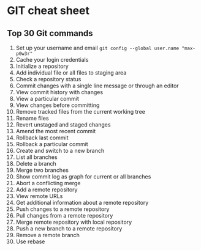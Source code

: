 # GIT cheat sheet

## Top 30 Git commands

1. Set up your username and email
  `git config --global user.name "max-p0w3r"`
2. Cache your login credentials
3. Initialize a repository
4. Add individual file or all files to staging area
5. Check a repository status
6. Commit changes with a single line message or through an editor
7. View commit history with changes
8. View a particular commit
9. View changes before committing
10. Remove tracked files from the current working tree
11. Rename files
12. Revert unstaged and staged changes
13. Amend the most recent commit
14. Rollback last commit
15. Rollback a particular commit
16. Create and switch to a new branch
17. List all branches
18. Delete a branch
19. Merge two branches
20. Show commit log as graph for current or all branches
21. Abort a conflicting merge
22. Add a remote repository
23. View remote URLs
24. Get additional information about a remote repository
25. Push changes to a remote repository
26. Pull changes from a remote repository
27. Merge remote repository with local repository
28. Push a new branch to a remote repository
29. Remove a remote branch
30. Use rebase




















